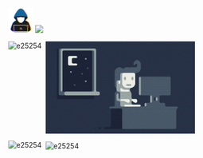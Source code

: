 <picture><img src = "https://github.com/0xAbdulKhalid/0xAbdulKhalid/raw/main/assets/mdImages/about_me.gif" width = 50px></picture>
<picture>
  <img
    src="https://readme-typing-svg.herokuapp.com?font=Fira+Code&size=30&duration=2000&pause=1000&color=BB85E3&background=2D2B5200&vCenter=true&height=40&lines=+Hi+%2C+I+am+Jerry+Jie;+Welcome+to+my+github+!"
   />
</picture>

  <p>
    <picture>
      <source media="(prefers-color-scheme: light)" srcset="https://github-readme-stats.vercel.app/api?username=e25254&show_icons=true&theme=buefy&hide_border=true">
      <img
        src="https://github-readme-stats.vercel.app/api?username=e25254&show_icons=true&theme=material-palenight&hide_border=true"
        alt="e25254"
        align="left"
        />
    </picture>
  </p>
  <p>
    &nbsp;
    <picture>
        <source media="(prefers-color-scheme: light)" srcset="https://raw.githubusercontent.com/AVS1508/AVS1508/master/assets/Night-Coding.gif">
        <img
        alt="Night Coding"
        src="https://raw.githubusercontent.com/AVS1508/AVS1508/master/assets/Night-Coding.gif"
        align="center"
        />
     </picture> 
  </p>
  
  
  <p>
    <picture>
      <source media="(prefers-color-scheme: light)" srcset="https://github-readme-stats.vercel.app/api/top-langs?username=e25254&show_icons=true&theme=buefy&hide_border=true&layout=compact">
      <img
      src="https://github-readme-stats.vercel.app/api/top-langs?username=e25254&show_icons=true&theme=material-palenight&hide_border=true&layout=compact"
      alt="e25254"
      align="left"
      />
    </picture>
      
  </p>
  <p>
      &nbsp;
      <picture>
          <source media="(prefers-color-scheme: light)" srcset="https://github-readme-streak-stats.herokuapp.com/?user=e25254&theme=buefy&hide_border=true">
          <img
          src="https://github-readme-streak-stats.herokuapp.com/?user=e25254&theme=material-palenight&hide_border=true"
          alt="e25254"
          align="center"
          />
      </picture>
  </p>
